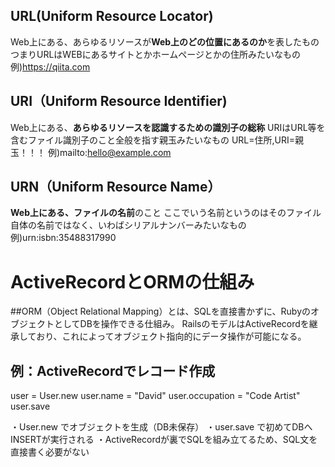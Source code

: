 ## URL(Uniform Resource Locator)
Web上にある、あらゆるリソースが**Web上のどの位置にあるのか**を表したもの
つまりURLはWEBにあるサイトとかホームページとかの住所みたいなもの
例)https://qiita.com

## URI（Uniform Resource Identifier)
Web上にある、**あらゆるリソースを認識するための識別子の総称**
URIはURL等を含むファイル識別子のこと全般を指す親玉みたいなもの
URL=住所,URI=親玉！！！
例)mailto:hello@example.com

## URN（Uniform Resource Name）
**Web上にある、ファイルの名前**のこと
ここでいう名前というのはそのファイル自体の名前ではなく、いわばシリアルナンバーみたいなもの
例)urn:isbn:35488317990


#  ActiveRecordとORMの仕組み

##ORM（Object Relational Mapping）とは、SQLを直接書かずに、RubyのオブジェクトとしてDBを操作できる仕組み。
RailsのモデルはActiveRecordを継承しており、これによってオブジェクト指向的にデータ操作が可能になる。

## 例：ActiveRecordでレコード作成
user = User.new
user.name = "David"
user.occupation = "Code Artist"
user.save

・User.new でオブジェクトを生成（DB未保存）
・user.save で初めてDBへINSERTが実行される
・ActiveRecordが裏でSQLを組み立てるため、SQL文を直接書く必要がない